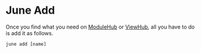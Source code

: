 # June Add

Once you find what you need on [ModuleHub](https://module.juneflow.org/) or [ViewHub](https://view.juneflow.org/), all you have to do is add it as follows.

```
june add [name]
```
